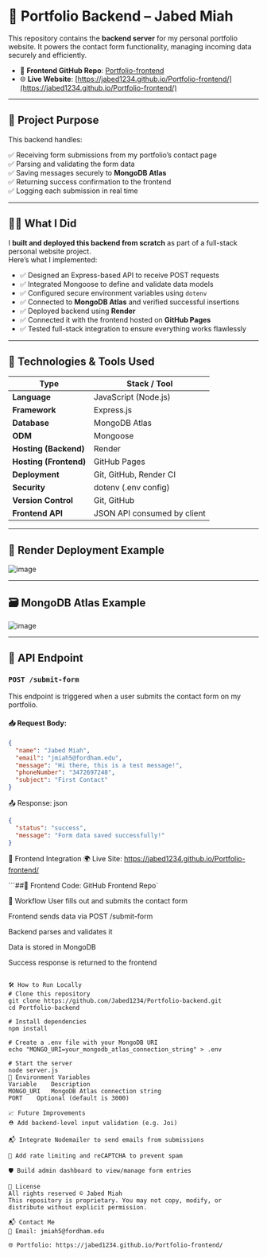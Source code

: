 # 💼 Portfolio Backend – Jabed Miah

This repository contains the **backend server** for my personal portfolio website. It powers the contact form functionality, managing incoming data securely and efficiently.

- 🔗 **Frontend GitHub Repo**: [Portfolio-frontend](https://github.com/Jabed1234/Portfolio-frontend/tree/main)  
- 🌐 **Live Website**: [https://jabed1234.github.io/Portfolio-frontend/](https://jabed1234.github.io/Portfolio-frontend/)

---

## 🧠 Project Purpose

This backend handles:

✅ Receiving form submissions from my portfolio’s contact page  
✅ Parsing and validating the form data  
✅ Saving messages securely to **MongoDB Atlas**  
✅ Returning success confirmation to the frontend  
✅ Logging each submission in real time

---

## 👨‍💻 What I Did

I **built and deployed this backend from scratch** as part of a full-stack personal website project.  
Here’s what I implemented:

- ✅ Designed an Express-based API to receive POST requests
- ✅ Integrated Mongoose to define and validate data models
- ✅ Configured secure environment variables using `dotenv`
- ✅ Connected to **MongoDB Atlas** and verified successful insertions
- ✅ Deployed backend using **Render**
- ✅ Connected it with the frontend hosted on **GitHub Pages**
- ✅ Tested full-stack integration to ensure everything works flawlessly

---

## 🧰 Technologies & Tools Used

| Type               | Stack / Tool                                |
|--------------------|---------------------------------------------|
| **Language**       | JavaScript (Node.js)                        |
| **Framework**      | Express.js                                  |
| **Database**       | MongoDB Atlas                               |
| **ODM**            | Mongoose                                    |
| **Hosting (Backend)** | Render                                  |
| **Hosting (Frontend)** | GitHub Pages                          |
| **Deployment**     | Git, GitHub, Render CI                      |
| **Security**       | dotenv (.env config)                        |
| **Version Control**| Git, GitHub                                 |
| **Frontend API**   | JSON API consumed by client                 |

---

## 📡 Render Deployment Example

![image](https://github.com/user-attachments/assets/bb958d4b-c6af-4463-bf10-3d7daeb154c2)

---

## 🗃️ MongoDB Atlas Example

![image](https://github.com/user-attachments/assets/845a1d35-ffa7-41b6-8fe1-7a17d379d6f3)


---

## 📡 API Endpoint

### `POST /submit-form`

This endpoint is triggered when a user submits the contact form on my portfolio.

#### 📥 Request Body:

```json
{
  "name": "Jabed Miah",
  "email": "jmiah5@fordham.edu",
  "message": "Hi there, this is a test message!",
  "phoneNumber": "3472697248",
  "subject": "First Contact"
}
```
📤 Response:
json
```json
{
  "status": "success",
  "message": "Form data saved successfully!"
}
```
🔗 Frontend Integration
🌍 Live Site: https://jabed1234.github.io/Portfolio-frontend/

```##💾 Frontend Code: GitHub Frontend Repo`

🔁 Workflow
User fills out and submits the contact form

Frontend sends data via POST /submit-form

Backend parses and validates it

Data is stored in MongoDB

Success response is returned to the frontend
```

🛠 How to Run Locally
# Clone this repository
git clone https://github.com/Jabed1234/Portfolio-backend.git
cd Portfolio-backend

# Install dependencies
npm install

# Create a .env file with your MongoDB URI
echo "MONGO_URI=your_mongodb_atlas_connection_string" > .env

# Start the server
node server.js
🔐 Environment Variables
Variable	Description
MONGO_URI	MongoDB Atlas connection string
PORT	Optional (default is 3000)

📈 Future Improvements
⛑ Add backend-level input validation (e.g. Joi)

📬 Integrate Nodemailer to send emails from submissions

🔐 Add rate limiting and reCAPTCHA to prevent spam

🛡 Build admin dashboard to view/manage form entries

📄 License
All rights reserved © Jabed Miah
This repository is proprietary. You may not copy, modify, or distribute without explicit permission.

📬 Contact Me
📧 Email: jmiah5@fordham.edu

🌐 Portfolio: https://jabed1234.github.io/Portfolio-frontend/
